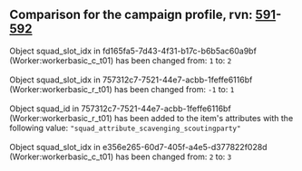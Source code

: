 ## Comparison for the campaign profile, rvn: [591](https://github.com/PRO100KatYT/FortniteProfileRevisions/tree/main/profiles/campaign/591%20campaign.json)-[592](https://github.com/PRO100KatYT/FortniteProfileRevisions/tree/main/profiles/campaign/592%20campaign.json)

Object squad_slot_idx in fd165fa5-7d43-4f31-b17c-b6b5ac60a9bf (Worker:workerbasic_c_t01) has been changed from: `1` to: `2`
<br><br>
Object squad_slot_idx in 757312c7-7521-44e7-acbb-1feffe6116bf (Worker:workerbasic_r_t01) has been changed from: `-1` to: `1`
<br><br>
Object squad_id in 757312c7-7521-44e7-acbb-1feffe6116bf (Worker:workerbasic_r_t01) has been added to the item's attributes with the following value: `"squad_attribute_scavenging_scoutingparty"`
<br><br>
Object squad_slot_idx in e356e265-60d7-405f-a4e5-d377822f028d (Worker:workerbasic_c_t01) has been changed from: `2` to: `3`
<br><br>
